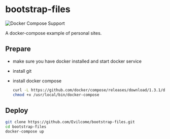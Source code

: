 # bootstrap-files
![Docker Compose Support](https://img.shields.io/badge/docker--compose-powered-brightgreen.svg)

A docker-compose example of personal sites.

## Prepare
- make sure you have docker installed and start docker service
- install git
- install docker compose
	
	```sh
	curl -L https://github.com/docker/compose/releases/download/1.3.1/docker-compose-`uname -s`-`uname -m` > /usr/local/bin/docker-compose
	chmod +x /usr/local/bin/docker-compose
	```

## Deploy
```sh
git clone https://github.com/Evilcome/bootstrap-files.git
cd bootstrap-files
docker-compose up
```